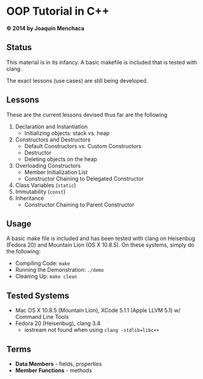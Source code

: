 # OOP Tutorial in C++
**© 2014 by Joaquín Menchaca**

## Status

This material is in its infancy. A basic makefile is included that is tested with clang.

The exact lessons (use cases) are still being developed.

## Lessons

These are the current lessons devised thus far are the following

 1. Declaration and Instantiation
    * Initializing objects: stack vs. heap
 2. Constructors and Destructors
    * Default Constructors vs. Custom Constructors
    * Destructor
    * Deleting objects on the heap
 3. Overloading Constructors
    * Member Initialization List
    * Constructor Chaining to Delegated Constructor
 4. Class Variables (```static```)
 5. Immutability (```const```)
 6. Inheritance
    * Constructor Chaining to Parent Constructor

## Usage

A basic make file is included and has been tested with clang on Heisenbug (Fedora 20) and Mountain Lion (OS X 10.8.5).  On these systems, simply do the following:

* Compiling Code: ```make```
* Running the Demonstration: ```./demo```
* Cleaning Up: ```make clean```

## Tested Systems

* Mac OS X 10.8.5 (Mountain Lion), XCode 5.1.1 (Apple LLVM 5.1) w/ Command Line Tools
* Fedora 20 (Heisenbug), clang 3.4
  * iostream not found when using ```clang -stdlib=libc++```  

## Terms

* **Data Members** - fields, properties
* **Member Functions** - methods
